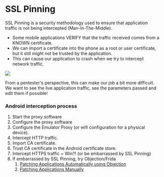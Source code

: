 # SSL Pinning

SSL Pinning is a security methodology used to ensure that application traffic is not being intercepted (Man-In-The-Middle).

* Some mobile applications VERIFY that the traffic received comes from a KNOWN certificate.
* We can import a certificate into the phone as a root or user certificate, but it still might not be trusted by the application.
* This can cause our application to crash when we try to intercept network traffic.

![](../../../../.gitbook/assets/ssl\_pinning.png)

From a pentester's perspective, this can make our job a bit more difficult. We want to see the live application traffic, see the parameters passed and edit them if possible!

### Android interception process

1. Start the proxy software
2. Configure the proxy software
3. Configure the Emulator Proxy (or wifi configuration for a physical device).
4. Intercept HTTP traffic.
5. Import CA certificate.
6. Trust CA certificate in the Android certificate store.
7. Intercept HTTPS traffic = Win?! (or be embarrassed by SSL Pinning)
8. If embarrassed by SSL Pinning, try Objection/Frida
   1. [Patching Applications Automatically using Objection](patching-applications-automatically-using-objection.md)
   2. [Patching Applications Manually](patching-applications-manually.md)
